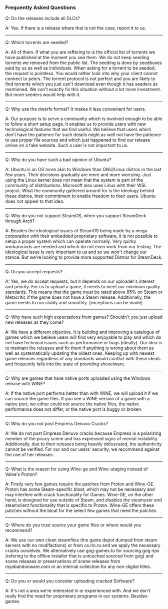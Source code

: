 ### Frequently Asked Questions

Q: Do the releases include all DLCs?

A: Yes. If there is a release where that is not the case, report it to us.

---

Q: Which torrents are seeded?

A: All of them. If what you are reffering to is the official list of torrents we have published at the moment you see them. We do not keep seeding torrents we removed from the public list. The seeding is done by seedboxes paid by us as well as individuals. When asking for a torrent to be seeded, the request is pointless. You would rather look into why your client cannot connect to peers. The torrent protocol is not perfect and you are likely to find torrents which you just can't download even though it has seeders as mentioned. We can't exactly fix this situation without a lot more investment. But more seeders would help with it.

---

Q: Why use the dwarfs format? It makes it less convenient for users.

A: Our purpose is to serve a community which is involved enough to be able to follow a short setup page. It enables us to provide users with new technological features that we find useful. We believe that users which don't have the patience for such details might as well not have the patience to use proper file sources and which just happened to find our release online on a fake website. Such a user is not important to us.

---

Q: Why do you have such a bad opinion of Ubuntu?

A: Ubuntu is an OS more akin to Windows than GNU/Linux distros in the last few years. Their decisions gradually are more and more worrying. Just using the Linux kernel does not mean that the system is part of the community of distributions. Microsoft also uses Linux with their WSL project. What the community gathered around for is the ideology behind these distros, their commitment to enable freedom to their users. Ubuntu does not appeal to that idea.

---

Q: Why do you not support SteamOS, when you support SteamDeck through Arch?

A: Besides the ideological issues of SteamOS being made by a mega corporation with their embedded proprietary software, it is not possible to setup a proper system which can operate normally. Very quirky workarounds are needed and which do not even work from our testing. The ideological issue is very important to us and so we won't change our stance. But we're looking to provide more supported Distros for SteamDeck.

---

Q: Do you accept requests?


A: Yes, we do accept requests, but it depends on our uploader's interest and priority. For us to upload a game, it needs to meet our minimum quality standards. This means that the game must be rated above 85% on Steam or Metacritic if the game does not have a Steam release. Additionally, the game needs to run stably and smoothly. (exceptions can be made)

---

Q: Why have such high expectations from games? Shouldn't you just upload new releases as they come?

A: We have a different objective. It is building and improving a catalogue of games which we believe users will find very enjoyable to play and which do not have technical issues such as performance or bugs (ideally). Our idea is to maintain the releases and fix them if anything is wrong about them as well as systematically updating the oldest ones. Keeping up with newest game releases regardless of any standards would conflict with these ideals and frequently falls into the state of providing shovelware.

---

Q: Why are games that have native ports uploaded using the Windows release with WINE?


A: If the native port performs better than with WINE, we will upload it if we can source the game files. If you see a WINE version of a game with a native port, we either could not source the native files, the native performance does not differ, or the native port is buggy or broken.

---

Q: Why do you not post Empress Denuvo Cracks?


A: We do not post Empress Denuvo cracks because Empress is a polarizing member of the piracy scene and has expressed signs of mental instability. Additionally, due to their releases being heavily obfuscated, the authenticity cannot be verified. For our and our users' security, we recommend against the use of her releases.

---

Q: What is the reason for using Wine-ge and Wine-staging instead of Valve's Proton?

A: Firstly very few games require the patches from Proton and Wine-GE. Proton has some Steam-specific bloat, which may not be necessary and may interfere with crack functionality for Games. Wine-GE, on the other hand, is designed for use outside of Steam, and disables the steamuser and steamclient functionality that is specific to Proton.  Wine-GE offers these patches without the bloat for the select few games that need the patches.

---

Q: Where do you trust source your game files or where would you recommend?

A: We use our own clean steamfiles (the game depot dumped from steam servers with no modifactions) or from cs.rin.ru and we apply the necessary cracks ourselves.  We alternatively use gog-games.to for sourcing gog rips (refering to the offline installer that is untouched sourced from gog) and scene releases or preservations of scene releases from myabandonware.com or an internal collection for any non-digital titles.

---

Q: Do you or would you consider uploading cracked Software?

A: It's not a area we're interested in or experienced with. And we don't really find the need for proprietary programs in our systems. Besides games.
